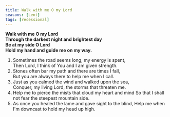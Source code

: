 ```yaml
---
title: Walk with me O my Lord
seasons: [Lent]
tags: [recessional]
---
```


**Walk with me O my Lord  
Through the darkest night and brightest day   
Be at my side O Lord   
Hold my hand and guide me on my way.**

1. Sometimes the road seems long, my energy is spent,   
   Then Lord, I think of You and I am given strength.
1. Stones often bar my path and there are times I fall,   
   But you are always there to help me when I call.
1. Just as you calmed the wind and walked upon the sea,   
   Conquer, my living Lord, the storms that threaten me.
1. Help me to pierce the mists that cloud my heart and mind
   So that I shall not fear the steepest mountain side.
1. As once you healed the lame and gave sight to the blind,
   Help me when I'm downcast to hold my head up high.
